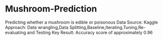 # Mushroom-Prediction
Predicting whether a mushroom is edible or poisonous
Data Source: Kaggle
Approach: Data wrangling,Data Splitting,Baseline,Iterating,Tuning,Re-evaluating and Testing
Key Result: Accuracy score of approximately 0.96
